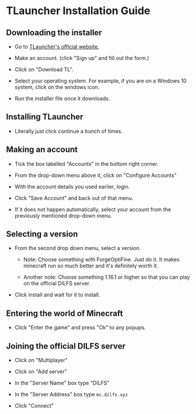 # TLauncher Installation Guide

## Downloading the installer


- Go to [TLauncher's official website.](https://tlauncher.org/en/)

- Make an account. (click "Sign up" and fill out the form.)

- Click on "Download TL".

- Select your operating system. For example, if you are on a Windows 10 system, click on the windows icon.

- Run the installer file once it downloads.

## Installing TLauncher


- Literally just click continue a bunch of times.

## Making an account


- Tick the box labelled "Accounts" in the bottom right corner.

- From the drop-down menu above it, click on "Configure Accounts"

- With the account details you used earlier, login.

- Click "Save Account" and back out of that menu.

- If it does not happen automatically, select your account from the previously mentioned drop-down menu.

## Selecting a version


- From the second drop down menu, select a version.

  - Note: Choose something with ForgeOptiFine. Just do it. It makes minecraft run so much better and it's definitely worth it.

  - Another note: Choose something 1.16.1 or higher so that you can play on the official DILFS server.

- Click install and wait for it to install.

## Entering the world of Minecraft


- Click "Enter the game" and press "Ok" to any popups.

## Joining the official DILFS server


- Click on "Multiplayer"

- Click on "Add server"

- In the "Server Name" box type "DILFS"

- In the "Server Address" box type `mc.dilfs.xyz`

- Click "Connect"
